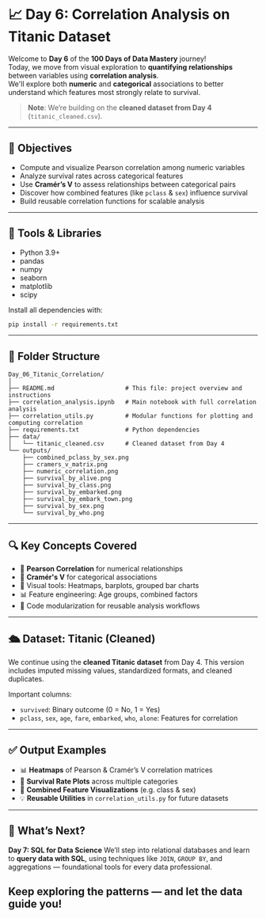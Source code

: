 # 📈 Day 6: Correlation Analysis on Titanic Dataset

Welcome to **Day 6** of the **100 Days of Data Mastery** journey!  
Today, we move from visual exploration to **quantifying relationships** between variables using **correlation analysis**.  
We'll explore both **numeric** and **categorical** associations to better understand which features most strongly relate to survival.

> **Note**: We’re building on the **cleaned dataset from Day 4** (`titanic_cleaned.csv`).

---

## 🎯 Objectives

- Compute and visualize Pearson correlation among numeric variables
- Analyze survival rates across categorical features
- Use **Cramér’s V** to assess relationships between categorical pairs
- Discover how combined features (like `pclass` & `sex`) influence survival
- Build reusable correlation functions for scalable analysis

---

## 🧰 Tools & Libraries

- Python 3.9+
- pandas
- numpy
- seaborn
- matplotlib
- scipy

Install all dependencies with:

```bash
pip install -r requirements.txt
````

---

## 📁 Folder Structure

```
Day_06_Titanic_Correlation/
│
├── README.md                    # This file: project overview and instructions
├── correlation_analysis.ipynb   # Main notebook with full correlation analysis
├── correlation_utils.py         # Modular functions for plotting and computing correlation
├── requirements.txt             # Python dependencies
├── data/
│   └── titanic_cleaned.csv      # Cleaned dataset from Day 4
└── outputs/
    ├── combined_pclass_by_sex.png
    ├── cramers_v_matrix.png
    ├── numeric_correlation.png
    ├── survival_by_alive.png
    ├── survival_by_class.png
    ├── survival_by_embarked.png
    ├── survival_by_embark_town.png
    ├── survival_by_sex.png
    └── survival_by_who.png
```

---

## 🔍 Key Concepts Covered

* 📐 **Pearson Correlation** for numerical relationships
* 🔗 **Cramér's V** for categorical associations
* 🎨 Visual tools: Heatmaps, barplots, grouped bar charts
* 📊 Feature engineering: Age groups, combined factors
* 📁 Code modularization for reusable analysis workflows

---

## 🛳️ Dataset: Titanic (Cleaned)

We continue using the **cleaned Titanic dataset** from Day 4.
This version includes imputed missing values, standardized formats, and cleaned duplicates.

Important columns:

* `survived`: Binary outcome (0 = No, 1 = Yes)
* `pclass`, `sex`, `age`, `fare`, `embarked`, `who`, `alone`: Features for correlation

---

## ✅ Output Examples

* 📊 **Heatmaps** of Pearson & Cramér’s V correlation matrices
* 🧠 **Survival Rate Plots** across multiple categories
* 🧩 **Combined Feature Visualizations** (e.g. class & sex)
* 💡 **Reusable Utilities** in `correlation_utils.py` for future datasets

---

## 🚀 What’s Next?

**Day 7: SQL for Data Science**
We’ll step into relational databases and learn to **query data with SQL**, using techniques like `JOIN`, `GROUP BY`, and aggregations — foundational tools for every data professional.

Keep exploring the patterns — and let the data guide you!
---
